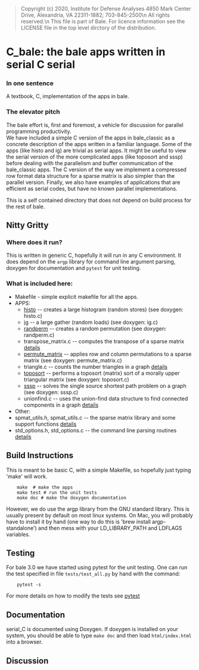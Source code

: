 > Copyright (c) 2020, Institute for Defense Analyses
> 4850 Mark Center Drive, Alexandria, VA 22311-1882; 703-845-2500\n
> All rights reserved.\n
> This file is part of Bale.   For licence information see the
> LICENSE file in the top level dirctory of the distribution.

# C_bale: the bale apps written in serial C serial
### In one sentence
A textbook, C, implementation of the apps in bale.

### The elevator pitch

The bale effort is, first and foremost, 
a vehicle for discussion for parallel programming productivity.  
We have included a simple C version of the apps in 
bale_classic as a concrete description of the apps written in a familiar language.
Some of the apps (like histo and ig) are trivial as serial apps.
It might be useful to view the serial version of the more complicated apps
(like toposort and sssp) before dealing with the parallelism and buffer communication 
of the bale_classic apps.  The C version of the way we implement a 
compressed row format data structure for a sparse matrix is also simpler than
the parallel version.  Finally, we also have examples of applications that
are efficient as serial codes, but have no known parallel implementations.

This is a self contained directory that does not depend 
on build process for the rest of bale.

## Nitty Gritty

### Where does it run?
This is written in generic C, hopefully it will run in any C environment.
It does depend on the ``argp`` library for command line argument parsing,
doxygen for documentation and ``pytest`` for unit testing.

### What is included here:

- Makefile - simple explicit makefile for all the apps.
- APPS:
  - [histo](histo.md) -- creates a large histogram (random stores) (see doxygen: histo.c)
  - [ig](ig.md) -- a large gather (random loads) (see doxygen: ig.c)
  - [randperm](randperm.md) -- creates a random permutation (see doxygen: randperm.c)
  - transpose_matrix.c -- computes the transpose of a sparse matrix [details](transpose_matrix.c)
  - [permute_matrix](prermute_matrix.md) -- applies row and column permutations to a sparse matrix (see doxygen: permute_matrix.c)
  - triangle.c -- counts the number triangles in a graph [details](triangle.md)
  - [toposort](toposort.md) -- performs a toposort (matrix) sort of a morally upper triangular matrix (see doxygen: toposort.c)
  - [sssp](sssp.md) -- solves the single source shortest path problem on a graph (see doxygen: sssp.c)
  - unionfind.c -- uses the union-find data structure to find connected components in a graph [details](unionfind.md)
- Other:
- spmat_utils.h, spmat_utils.c -- the sparse matrix library and some support functions [details](spmat_utils.md)
- std_options.h, std_options.c -- the command line parsing routines [details](std_options.md)

## Build Instructions
This is meant to be basic C, with a simple Makefile, so hopefully just typing 'make' will work.
```
    make  # make the apps
    make test # run the unit tests
    make doc # make the doxygen documentation
```
However, we do use the argp library from the GNU standard library. 
This is usually present by default on most linux systems. 
On Mac, you will probably have to install it by hand 
(one way to do this is 'brew install argp-standalone') and then mess with your
LD_LIBRARY_PATH and LDFLAGS variables.

## Testing
For bale 3.0 we have started using pytest for the unit testing.
One can run the test specified in file ``tests/test_all.py`` by hand with the command:

```
    pytest -s
```
For more details on how to modify the tests see [pytest](pytest.md)

## Documentation
serial_C is documented using Doxygen. 
If doxygen is installed on your system, you should be able to type ``make doc``
and then load ``html/index.html`` into a browser.

## Discussion



